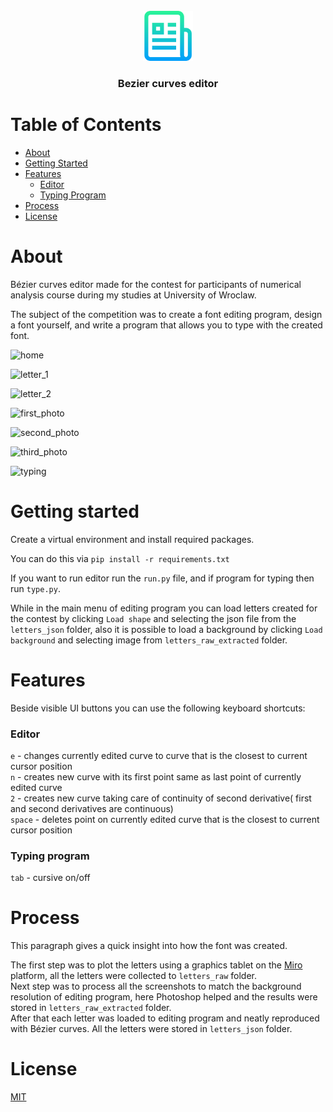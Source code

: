 <br />
<div align="center">
  <a href="https://github.com/github_username/repo_name">
    <img src="resources/repo_img/logo.png" alt="Logo" width="80" height="80">
  </a>

<h3 align="center"><b>Bezier curves editor</b></h3>
</div>

# Table of Contents

- [About](#about)
- [Getting Started](#getting-started)
- [Features](#features)
  - [Editor](#editor)
  - [Typing Program](#typing-program)
- [Process](#process)
- [License](#license)

# About

Bézier curves editor made for the contest for participants of numerical analysis course during my studies at University of Wroclaw.  

The subject of the competition was to create a font editing program, design a font yourself, and write a program that allows you to type with the created font.

![home](https://i.ibb.co/gPNJrdr/home.png)

![letter_1](https://i.ibb.co/WG44XBd/letter-grid.png)

![letter_2](https://i.ibb.co/2yZ4rCb/letter-no-grid.png)

![first_photo](https://i.ibb.co/1bnL578/curve-grid-no-letter.png)  

![second_photo](https://i.ibb.co/BfswsYw/edit-off-curve-only.png)  

![third_photo](https://i.ibb.co/kqCSNmW/edit-on-curve-only.png)

![typing](https://i.ibb.co/JmNL9np/obraz-2024-02-05-174625660.png)

# Getting started

Create a virtual environment and install required packages.

You can do this via ```pip install -r requirements.txt```

If you want to run editor run the ```run.py``` file, and if program for typing then run ```type.py```.  

While in the main menu of editing program you can load letters created for the contest by clicking ```Load shape``` and selecting the json file from the ```letters_json``` folder,
also it is possible to load a background by clicking ```Load background``` and selecting image from ```letters_raw_extracted``` folder.

# Features

Beside visible UI buttons you can use the following keyboard shortcuts:

### Editor

```e``` - changes currently edited curve to curve that is the closest to current cursor position  
```n``` - creates new curve with its first point same as last point of currently edited curve  
```2``` - creates new curve taking care of continuity of second derivative( first and second derivatives are continuous)  
```space``` - deletes point on currently edited curve that is the closest to current cursor position  

### Typing program

```tab``` - cursive on/off

# Process

This paragraph gives a quick insight into how the font was created.  

The first step was to plot the letters using a graphics tablet on the [Miro](miro.com) platform, all the letters were collected to ```letters_raw``` folder.  
Next step was to process all the screenshots to match the background resolution of editing program, here Photoshop helped and the results were stored in ```letters_raw_extracted``` folder.  
After that each letter was loaded to editing program and neatly reproduced with Bézier curves. All the letters were stored in ```letters_json``` folder.

# License

[MIT](https://choosealicense.com/licenses/mit/)
